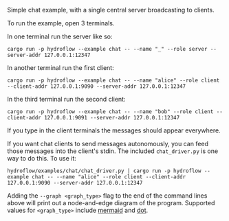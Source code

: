 Simple chat example, with a single central server broadcasting to clients.

To run the example, open 3 terminals.

In one terminal run the server like so:
```
cargo run -p hydroflow --example chat -- --name "_" --role server --server-addr 127.0.0.1:12347
```

In another terminal run the first client:
```
cargo run -p hydroflow --example chat -- --name "alice" --role client --client-addr 127.0.0.1:9090 --server-addr 127.0.0.1:12347
```

In the third terminal run the second client:
```
cargo run -p hydroflow --example chat -- --name "bob" --role client --client-addr 127.0.0.1:9091 --server-addr 127.0.0.1:12347
```

If you type in the client terminals the messages should appear everywhere.

If you want chat clients to send messages autonomously, you can feed those messages into the client's stdin. The included `chat_driver.py` is one way to do this. To use it:

```
hydroflow/examples/chat/chat_driver.py | cargo run -p hydroflow --example chat -- --name "alice" --role client --client-addr 127.0.0.1:9090 --server-addr 127.0.0.1:12347
```

Adding the `--graph <graph_type>` flag to the end of the command lines above will print out a node-and-edge diagram of the program. Supported values for `<graph_type>` include [mermaid](https://mermaid-js.github.io/) and [dot](https://graphviz.org/doc/info/lang.html).
